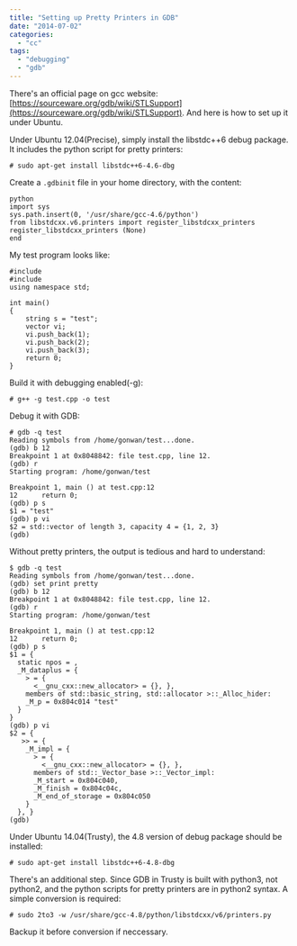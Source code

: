 ```yaml
---
title: "Setting up Pretty Printers in GDB"
date: "2014-07-02"
categories: 
  - "cc"
tags: 
  - "debugging"
  - "gdb"
---
```


There's an official page on gcc website: [https://sourceware.org/gdb/wiki/STLSupport](https://sourceware.org/gdb/wiki/STLSupport). And here is how to set up it under Ubuntu.

Under Ubuntu 12.04(Precise), simply install the libstdc++6 debug package. It includes the python script for pretty printers:

```
# sudo apt-get install libstdc++6-4.6-dbg
```

Create a `.gdbinit` file in your home directory, with the content:

```
python
import sys
sys.path.insert(0, '/usr/share/gcc-4.6/python')
from libstdcxx.v6.printers import register_libstdcxx_printers
register_libstdcxx_printers (None)
end
```

My test program looks like:

```
#include 
#include 
using namespace std;

int main()
{
    string s = "test";
    vector vi;
    vi.push_back(1);
    vi.push_back(2);
    vi.push_back(3);
    return 0;
}
```

Build it with debugging enabled(-g):

```
# g++ -g test.cpp -o test
```

Debug it with GDB:

```
# gdb -q test 
Reading symbols from /home/gonwan/test...done.
(gdb) b 12
Breakpoint 1 at 0x8048842: file test.cpp, line 12.
(gdb) r
Starting program: /home/gonwan/test 

Breakpoint 1, main () at test.cpp:12
12	    return 0;
(gdb) p s
$1 = "test"
(gdb) p vi
$2 = std::vector of length 3, capacity 4 = {1, 2, 3}
(gdb) 
```

Without pretty printers, the output is tedious and hard to understand:

```
$ gdb -q test 
Reading symbols from /home/gonwan/test...done.
(gdb) set print pretty
(gdb) b 12
Breakpoint 1 at 0x8048842: file test.cpp, line 12.
(gdb) r
Starting program: /home/gonwan/test 

Breakpoint 1, main () at test.cpp:12
12	    return 0;
(gdb) p s
$1 = {
  static npos = , 
  _M_dataplus = {
    > = {
      <__gnu_cxx::new_allocator> = {}, }, 
    members of std::basic_string, std::allocator >::_Alloc_hider: 
    _M_p = 0x804c014 "test"
  }
}
(gdb) p vi
$2 = {
   >> = {
    _M_impl = {
      > = {
        <__gnu_cxx::new_allocator> = {}, }, 
      members of std::_Vector_base >::_Vector_impl: 
      _M_start = 0x804c040, 
      _M_finish = 0x804c04c, 
      _M_end_of_storage = 0x804c050
    }
  }, }
(gdb) 
```

Under Ubuntu 14.04(Trusty), the 4.8 version of debug package should be installed:

```
# sudo apt-get install libstdc++6-4.8-dbg
```

There's an additional step. Since GDB in Trusty is built with python3, not python2, and the python scripts for pretty printers are in python2 syntax. A simple conversion is required:

```
# sudo 2to3 -w /usr/share/gcc-4.8/python/libstdcxx/v6/printers.py
```

Backup it before conversion if neccessary.
